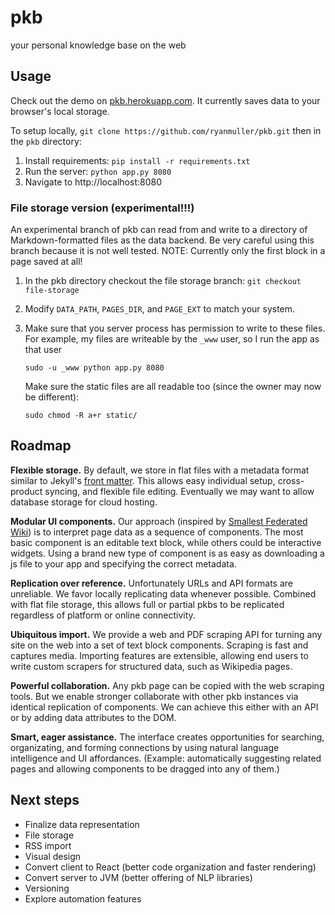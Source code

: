 # pkb

your personal knowledge base on the web

## Usage

Check out the demo on [pkb.herokuapp.com](http://pkb.herokuapp.com). It
currently saves data to your browser's local storage.

To setup locally, `git clone https://github.com/ryanmuller/pkb.git` then
in the `pkb` directory:

1. Install requirements: `pip install -r requirements.txt`
2. Run the server: `python app.py 8080`
3. Navigate to http://localhost:8080

### File storage version (experimental!!!)

An experimental branch of pkb can read from and write to a directory of
Markdown-formatted files as the data backend. Be very careful using this
branch because it is not well tested. NOTE: Currently only the first
block in a page saved at all!

1. In the pkb directory checkout the file storage branch: `git checkout file-storage`
2. Modify `DATA_PATH`, `PAGES_DIR`, and `PAGE_EXT` to match your system.
3. Make sure that you server process has permission to write to these
   files. For example, my files are writeable by the `_www` user, so I
   run the app as that user

   ```
   sudo -u _www python app.py 8080
   ```

   Make sure the static files are all readable too (since the owner may now
   be different):

   ```
   sudo chmod -R a+r static/
   ```

## Roadmap

**Flexible storage.** By default, we store in flat files with a metadata
format similar to Jekyll's [front
matter](http://jekyllrb.com/docs/frontmatter/). This allows easy
individual setup, cross-product syncing, and flexible file editing.
Eventually we may want to allow database storage for cloud hosting.

**Modular UI components.** Our approach (inspired by [Smallest Federated
Wiki](https://github.com/WardCunningham/Smallest-Federated-Wiki)) is to
interpret page data as a sequence of components. The most basic
component is an editable text block, while others could be interactive
widgets. Using a brand new type of component is as easy as downloading a
js file to your app and specifying the correct metadata.

**Replication over reference.** Unfortunately URLs and API formats are
unreliable. We favor locally replicating data whenever possible.
Combined with flat file storage, this allows full or partial pkbs to be
replicated regardless of platform or online connectivity.

**Ubiquitous import.** We provide a web and PDF scraping API for turning
any site on the web into a set of text block components. Scraping is
fast and captures media. Importing features are extensible, allowing end
users to write custom scrapers for structured data, such as Wikipedia
pages.

**Powerful collaboration.** Any pkb page can be copied with the web
scraping tools. But we enable stronger collaborate with other pkb
instances via identical replication of components. We can achieve this
either with an API or by adding data attributes to the DOM.

**Smart, eager assistance.** The interface creates opportunities for
searching, organizating, and forming connections by using natural
language intelligence and UI affordances. (Example: automatically
suggesting related pages and allowing components to be dragged into any
of them.)

## Next steps

- Finalize data representation
- File storage
- RSS import
- Visual design
- Convert client to React (better code organization and faster
  rendering)
- Convert server to JVM (better offering of NLP libraries) 
- Versioning
- Explore automation features
